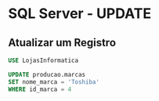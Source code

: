# SQL Server - UPDATE 

## Atualizar um Registro

~~~sql
USE LojasInformatica

UPDATE producao.marcas
SET nome_marca = 'Toshiba'
WHERE id_marca = 4
~~~
